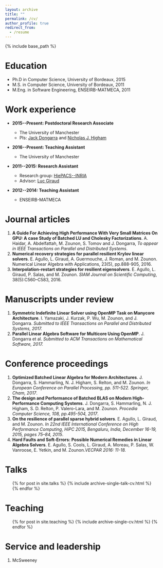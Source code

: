 ```yaml
---
layout: archive
title: ""
permalink: /cv/
author_profile: true
redirect_from:
  - /resume
---
```


{% include base_path %} 

Education
======
* Ph.D in Computer Science, University of Bordeaux, 2015
* M.S. in Computer Science, University of Bordeaux, 2011
* M.Eng. in  Software Engineering, ENSEIRB-MATMECA, 2011
 
Work experience
======
* **2015--Present: Postdoctoral Research Associate**
  * The University of Manchester
  * PIs: [Jack Dongarra](http://www.netlib.org/utk/people/JackDongarra/) and [Nicholas J. Higham](http://www.maths.manchester.ac.uk/~higham) 

* **2016--Present: Teaching Assistant**
  * The University of Manchester
  
* **2011--2015: Research Assistant**
  * Research group: [HiePACS--INRIA](https://team.inria.fr/hiepacs/)
  * Advisor: [Luc Giraud](https://team.inria.fr/hiepacs/team-members/luc-giraud/)  
  
* **2012--2014: Teaching Assistant**
  * ENSEIRB-MATMECA     
  

Journal articles
======
1. **A Guide For Achieving High
Performance With Very Small Matrices On GPU: A case Study of Batched LU and Cholesky Factorizations**. A. Haidar, A. Abdelfattah, M. Zounon, S. Tomov and J. Dongarra,  *To appear in IEEE Transactions on Parallel and Distributed Systems*.
2. **Numerical recovery strategies
for parallel resilient Krylov linear solvers**. E. Agullo, L. Giraud, A. Guermouche, J. Roman, and M. Zounon.  Numerical Linear Algebra with Applications, 23(5), pp.888-905, 2016. 
3. **Interpolation-restart strategies for
resilient eigensolvers**. E. Agullo, L. Giraud, P. Salas, and M. Zounon.  *SIAM Journal on Scientific Computing*, 38(5):C560–C583, 2016. 

Manuscripts under review
======
1. **Symmetric Indefinite Linear Solver using OpenMP Task on Manycore Architecture**. I. Yamazaki, J. Kurzak, P. Wu, M. Zounon, and J. Dongarra. *Submitted to IEEE Transactions on Parallel and
Distributed Systems, 2017.*
2. **Parallel Linear Algebra Software for Multicore Using OpenMP**. J. Dongarra et al. *Submitted
to ACM Transactions on Mathematical Software, 2017.*

Conference proceedings
=====
1. **Optimized Batched Linear Algebra for Modern Architectures**. J. Dongarra, S. Hammarling, N. J. Higham, S. Relton, and M. Zounon. *In European Conference on Parallel Processing, pp. 511-522. Springer, Cham, 2017*.
2. **The design and Performance of Batched BLAS on Modern High-Performance Computing Systems**. J. Dongarra, S. Hammarling, N. J. Higham, S. D. Relton, P. Valero-Lara, and M. Zounon. *Procedia Computer Science, 108, pp.495-504, 2017*.
3. **On the resilience of parallel sparse hybrid solvers**. E. Agullo, L. Giraud, and M. Zounon. *In 22nd IEEE
International Conference on High Performance Computing, HiPC 2015, Bengaluru, India, December
16-19, 2015, pages 75–84, 2015*.
4. **Hard Faults and Soft-Errors: Possible Numerical Remedies in Linear Algebra Solvers**. E. Agullo, S. Cools, L. Giraud, A. Moreau, P. Salas, W. Vanroose, E. Yetkin, and M. Zounon.*VECPAR 2016: 11-18.*

  
Talks
======
  <ul>{% for post in site.talks %}
    {% include archive-single-talk-cv.html %}
  {% endfor %}</ul>
  
Teaching
======
  <ul>{% for post in site.teaching %}
    {% include archive-single-cv.html %}
  {% endfor %}</ul>
  
Service and leadership
======
1. McSweeney

